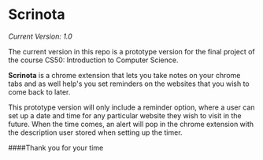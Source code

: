 # Scrinota 
*Current Version: 1.0*

The current version in this repo is a prototype version for the final project of the course CS50: Introduction to Computer Science.

**Scrinota** is a chrome extension that lets you take notes on your chrome tabs and as well help's you set reminders on the websites that you wish to come back to later.

This prototype version will only include a reminder option, where a user can set up a date and time for any particular website they wish to visit in the future. When the time comes, an alert will pop in the chrome extension with the description user stored when setting up the timer.





####Thank you for your time 